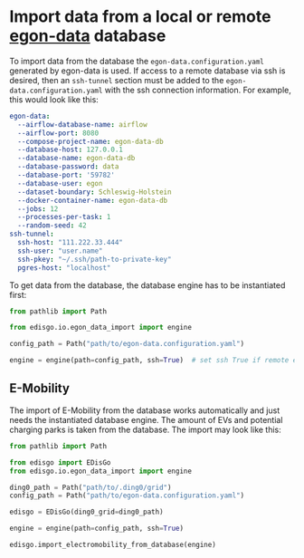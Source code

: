 # Import data from a local or remote [egon-data](https://github.com/openego/eGon-data) database

To import data from the database the `egon-data.configuration.yaml` generated by
egon-data is used. If access to a remote database via ssh is desired, then an
`ssh-tunnel` section must be added to the `egon-data.configuration.yaml` with the ssh
connection information. For example, this would look like this:

```yaml
egon-data:
  --airflow-database-name: airflow
  --airflow-port: 8080
  --compose-project-name: egon-data-db
  --database-host: 127.0.0.1
  --database-name: egon-data-db
  --database-password: data
  --database-port: '59782'
  --database-user: egon
  --dataset-boundary: Schleswig-Holstein
  --docker-container-name: egon-data-db
  --jobs: 12
  --processes-per-task: 1
  --random-seed: 42
ssh-tunnel:
  ssh-host: "111.222.33.444"
  ssh-user: "user.name"
  ssh-pkey: "~/.ssh/path-to-private-key"
  pgres-host: "localhost"
```

To get data from the database, the database engine has to be instantiated first:

```python
from pathlib import Path

from edisgo.io.egon_data_import import engine

config_path = Path("path/to/egon-data.configuration.yaml")

engine = engine(path=config_path, ssh=True)  # set ssh True if remote else False
```

## E-Mobility

The import of E-Mobility from the database works automatically and just needs the
instantiated database engine. The amount of EVs and potential charging parks is taken
from the database. The import may look like this:

```python
from pathlib import Path

from edisgo import EDisGo
from edisgo.io.egon_data_import import engine

ding0_path = Path("path/to/.ding0/grid")
config_path = Path("path/to/egon-data.configuration.yaml")

edisgo = EDisGo(ding0_grid=ding0_path)

engine = engine(path=config_path, ssh=True)

edisgo.import_electromobility_from_database(engine)
```
